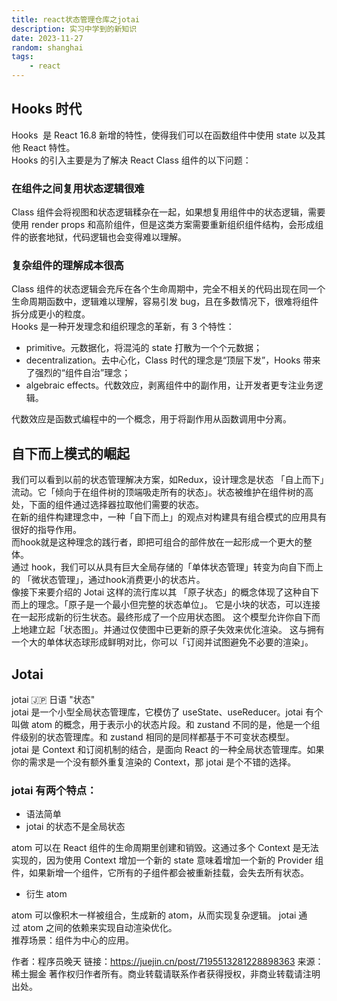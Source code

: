 ```yaml
---
title: react状态管理仓库之jotai
description: 实习中学到的新知识
date: 2023-11-27
random: shanghai 
tags:
    - react
---
```


## Hooks 时代
Hooks  是 React 16.8 新增的特性，使得我们可以在函数组件中使用 state 以及其他 React 特性。    
Hooks 的引入主要是为了解决 React Class 组件的以下问题：  

### 在组件之间复用状态逻辑很难

Class 组件会将视图和状态逻辑糅杂在一起，如果想复用组件中的状态逻辑，需要使用 render props 和高阶组件，但是这类方案需要重新组织组件结构，会形成组件的嵌套地狱，代码逻辑也会变得难以理解。

### 复杂组件的理解成本很高

Class 组件的状态逻辑会充斥在各个生命周期中，完全不相关的代码出现在同一个生命周期函数中，逻辑难以理解，容易引发 bug，且在多数情况下，很难将组件拆分成更小的粒度。  
Hooks 是一种开发理念和组织理念的革新，有 3 个特性：

- primitive。元数据化，将混沌的 state 打散为一个个元数据；
- decentralization。去中心化，Class 时代的理念是“顶层下发”，Hooks 带来了强烈的“组件自治”理念；
- algebraic effects。代数效应，剥离组件中的副作用，让开发者更专注业务逻辑。

代数效应是函数式编程中的一个概念，用于将副作用从函数调用中分离。

## 自下而上模式的崛起
我们可以看到以前的状态管理解决方案，如Redux，设计理念是状态 「自上而下」流动。它「倾向于在组件树的顶端吸走所有的状态」。状态被维护在组件树的高处，下面的组件通过选择器拉取他们需要的状态。  
在新的组件构建理念中，一种「自下而上」的观点对构建具有组合模式的应用具有很好的指导作用。  
而hook就是这种理念的践行者，即把可组合的部件放在一起形成一个更大的整体。  
通过 hook，我们可以从具有巨大全局存储的「单体状态管理」转变为向自下而上的 「微状态管理」，通过hook消费更小的状态片。  
像接下来要介绍的 Jotai 这样的流行库以其 「原子状态」的概念体现了这种自下而上的理念。「原子是一个最小但完整的状态单位」。  它是小块的状态，可以连接在一起形成新的衍生状态。最终形成了一个应用状态图。
这个模型允许你自下而上地建立起「状态图」。并通过仅使图中已更新的原子失效来优化渲染。
这与拥有一个大的单体状态球形成鲜明对比，你可以「订阅并试图避免不必要的渲染」。

## Jotai
jotai 🇯🇵 日语 "状态"  
jotai 是一个小型全局状态管理库，它模仿了 useState、useReducer。jotai 有个叫做 atom 的概念，用于表示小的状态片段。和 zustand 不同的是，他是一个组件级别的状态管理库。和 zustand 相同的是同样都基于不可变状态模型。
jotai 是 Context 和订阅机制的结合，是面向 React 的一种全局状态管理库。如果你的需求是一个没有额外重复渲染的 Context，那 jotai 是个不错的选择。

### jotai 有两个特点：

+ 语法简单
+ jotai 的状态不是全局状态
  
atom 可以在 React 组件的生命周期里创建和销毁。这通过多个 Context 是无法实现的，因为使用 Context 增加一个新的 state 意味着增加一个新的 Provider 组件，如果新增一个组件，它所有的子组件都会被重新挂载，会失去所有状态。

+ 衍生 atom

atom 可以像积木一样被组合，生成新的 atom，从而实现复杂逻辑。
jotai 通过 atom 之间的依赖来实现自动渲染优化。  
推荐场景：组件为中心的应用。


作者：程序员晚天
链接：https://juejin.cn/post/7195513281228898363
来源：稀土掘金
著作权归作者所有。商业转载请联系作者获得授权，非商业转载请注明出处。